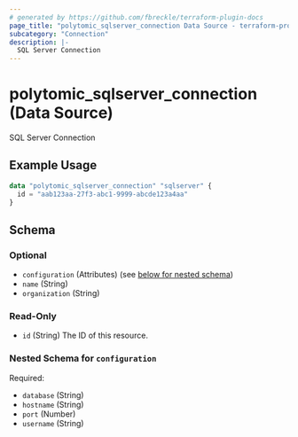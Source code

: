 ```yaml
---
# generated by https://github.com/fbreckle/terraform-plugin-docs
page_title: "polytomic_sqlserver_connection Data Source - terraform-provider-polytomic"
subcategory: "Connection"
description: |-
  SQL Server Connection
---
```


# polytomic_sqlserver_connection (Data Source)

SQL Server Connection

## Example Usage

```terraform
data "polytomic_sqlserver_connection" "sqlserver" {
  id = "aab123aa-27f3-abc1-9999-abcde123a4aa"
}
```

<!-- schema generated by tfplugindocs -->
## Schema

### Optional

- `configuration` (Attributes) (see [below for nested schema](#nestedatt--configuration))
- `name` (String)
- `organization` (String)

### Read-Only

- `id` (String) The ID of this resource.

<a id="nestedatt--configuration"></a>
### Nested Schema for `configuration`

Required:

- `database` (String)
- `hostname` (String)
- `port` (Number)
- `username` (String)



